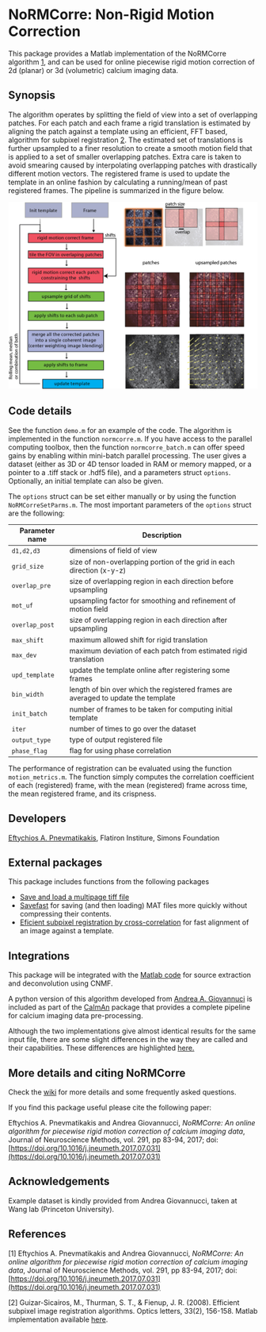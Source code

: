 # NoRMCorre: Non-Rigid Motion Correction 
This package provides a Matlab implementation of the NoRMCorre algorithm [1](#ref), and can be used for online piecewise rigid motion correction of 2d (planar) or 3d (volumetric) calcium imaging data. 

## Synopsis

The algorithm operates by splitting the field of view into a set of overlapping patches. For each patch and each frame a rigid translation is estimated by aligning the patch against a template using an efficient, FFT based, algorithm for subpixel registration [2](#ref). The estimated set of translations is further upsampled to a finer resolution to create a smooth motion field that is applied to a set of smaller overlapping patches. Extra care is taken to avoid smearing caused by interpolating overlapping patches with drastically different motion vectors. The registered frame is used to update the template in an online fashion by calculating a running/mean of past registered frames. The pipeline is summarized in the figure below.

![Alt text](pipeline.png?raw=true "piecewise rigid motion correction pipeline")

## Code details

See the function ```demo.m``` for an example of the code. The algorithm is implemented in the function ```normcorre.m```. If you have access to the parallel computing toolbox, then the function ```normcorre_batch.m``` can offer speed gains by enabling within mini-batch parallel processing. The user gives a dataset (either as 3D or 4D tensor loaded in RAM or memory mapped, or a pointer to a .tiff stack or .hdf5 file), and a parameters struct ```options```. Optionally, an initial template can also be given.

The ```options``` struct can be set either manually or by using the function ```NoRMCorreSetParms.m```. The most important parameters of the ```options``` struct are the following:

| Parameter name | Description |
|----------------|-------------|
| ```d1,d2,d3``` | dimensions of field of view |
| ```grid_size``` | size of non-overlapping portion of the grid in each direction (x-y-z)|
| ```overlap_pre```| size of overlapping region in each direction before upsampling  |
| ```mot_uf```    | upsampling factor for smoothing and refinement of motion field |
| ```overlap_post ``` | size of overlapping region in each direction after upsampling |
| ```max_shift``` | maximum allowed shift for rigid translation | 
| ```max_dev``` | maximum deviation of each patch from estimated rigid translation |
| ```upd_template``` | update the template online after registering some frames |
| ```bin_width``` | length of bin over which the registered frames are averaged to update the template |
| ```init_batch``` | number of frames to be taken for computing initial template |
| ```iter``` | number of times to go over the dataset |
| ```output_type``` | type of output registered file |
| ```phase_flag``` | flag for using phase correlation |


The performance of registration can be evaluated using the function ```motion_metrics.m```. The function simply computes the correlation coefficient of each (registered) frame, with the mean (registered) frame across time, the mean registered frame, and its crispness.

## Developers

[Eftychios A. Pnevmatikakis](https://github.com/epnev), Flatiron Institure, Simons Foundation

## External packages

This package includes functions from the following packages
- [Save and load a multipage tiff file](https://www.mathworks.com/matlabcentral/fileexchange/35684-save-and-load-a-multiframe-tiff-image/content/loadtiff.m)
- [Savefast](https://www.mathworks.com/matlabcentral/fileexchange/39721-save-mat-files-more-quickly) for saving (and then loading) MAT files more quickly without compressing their contents. 
- [Eficient subpixel registration by cross-correlation](https://www.mathworks.com/matlabcentral/fileexchange/18401-efficient-subpixel-image-registration-by-cross-correlation) for fast alignment of an image against a template.

## Integrations 

This package will be integrated with the [Matlab code](https://www.github.com/epnev/ca_source_extraction) for source extraction and deconvolution using CNMF.

A python version of this algorithm developed from [Andrea A. Giovannuci](https://github.com/agiovann) is included as part of the [CaImAn](https://github.com/simonsfoundation/CaImAn) package that provides a complete pipeline for calcium imaging data pre-processing.

Although the two implementations give almost identical results for the same input file, there are some slight differences in the way they are called and their capabilities. These differences are highlighted [here.](https://github.com/simonsfoundation/NoRMCorre/wiki/Differences-between-Matlab-and-Python-implementations)

## More details and citing NoRMCorre

Check the [wiki](https://github.com/simonsfoundation/NoRMCorre/wiki) for more details and some frequently asked questions. 

If you find this package useful please cite the following paper:

Eftychios A. Pnevmatikakis and Andrea Giovannucci, *NoRMCorre: An online algorithm for piecewise rigid motion correction of calcium imaging data*, Journal of Neuroscience Methods, vol. 291, pp 83-94, 2017; doi: [https://doi.org/10.1016/j.jneumeth.2017.07.031](https://doi.org/10.1016/j.jneumeth.2017.07.031)

## Acknowledgements

Example dataset is kindly provided from Andrea Giovannucci, taken at Wang lab (Princeton University).

## References 

<a name="ref"></a>[1] Eftychios A. Pnevmatikakis and Andrea Giovannucci, *NoRMCorre: An online algorithm for piecewise rigid motion correction of calcium imaging data*, Journal of Neuroscience Methods, vol. 291, pp 83-94, 2017; doi: [https://doi.org/10.1016/j.jneumeth.2017.07.031](https://doi.org/10.1016/j.jneumeth.2017.07.031)

<a name="ref"></a>[2] Guizar-Sicairos, M., Thurman, S. T., & Fienup, J. R. (2008). Efficient subpixel image registration algorithms. Optics letters, 33(2), 156-158. Matlab implementation available [here](https://www.mathworks.com/matlabcentral/fileexchange/18401-efficient-subpixel-image-registration-by-cross-correlation).
